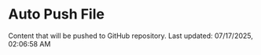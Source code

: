 # Auto Push File

Content that will be pushed to GitHub repository.
Last updated: 07/17/2025, 02:06:58 AM